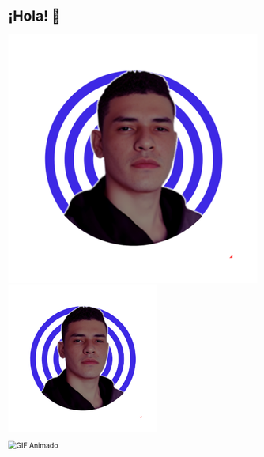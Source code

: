 # ¡Hola! 👋
![Descripción de la imagen](assets/img.png)
<img src="assets/img.png" width="300">

![GIF Animado](https://miespecialistaencasa.com/recursos/gif1.gif)
<!--
**marlondeve/marlondeve** is a ✨ _special_ ✨ repository because its `README.md` (this file) appears on your GitHub profile.

Here are some ideas to get you started:

- 🔭 I’m currently working on ...
- 🌱 I’m currently learning ...
- 👯 I’m looking to collaborate on ...
- 🤔 I’m looking for help with ...
- 💬 Ask me about ...
- 📫 How to reach me: ...
- 😄 Pronouns: ...
- ⚡ Fun fact: ...
-->
